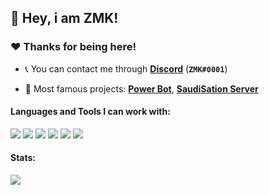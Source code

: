 ## :wave: Hey, i am ZMK!

### :heart:️ Thanks for being here!

- :telephone_receiver: You can contact me through **[Discord](https://discord.com/users/508257754339737601)** (**`ZMK#0001`**)

- :briefcase: Most famous projects: **[Power Bot](http://power-bot.xyz)**, **[SaudiSation Server](https://discord.gg/saudistation)**

#### Languages and Tools I can work with:
<a><img src="https://img.shields.io/badge/-Nodejs-43853?logo=Node.js&logoColor=white"></a>
<img src="https://img.shields.io/badge/-NPM-CB3837?logo=npm&logoColor=white">
<img src="https://img.shields.io/badge/-HTML5-E34F26?logo=html5&logoColor=white">
<img src="https://img.shields.io/badge/-repl.it-56676e?logo=repl.it&logoColor=white"></a>
<img src="https://img.shields.io/badge/-MongoDB-13aa52?logo=mongodb&logoColor=white">
<a><img src="https://img.shields.io/badge/-React-grey?logo=React&logoColor=#61dbfb"></a>

#### Stats:
<img src="https://github-readme-stats.vercel.app/api?username=zmkq&show_icons=true&hide_border=true&theme=algolia&icon_color=#ee6c4d">
